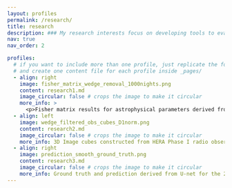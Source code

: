 ```yaml
---
layout: profiles
permalink: /research/
title: research
description: ### My research interests focus on developing tools to evaluate various statistical properties of the early universe as observed through radio telescopes, providing a window into the formation and evolution of the cosmos. I am particularly enthusiastic about using machine learning methods to extract cosmological information from intensity mapping experiments, offering a unique perspective for theoretical analysis of observational data. I am also keen on developing computationally efficient codes that enable the simulation of large data volumes within a reasonable timeframe.
nav: true
nav_order: 2

profiles:
  # if you want to include more than one profile, just replicate the following block
  # and create one content file for each profile inside _pages/
  - align: right
    image: fisher_matrix_wedge_removal_1000nights.png
    content: research1.md
    image_circular: false # crops the image to make it circular
    more_info: >
      <p>Fisher matrix results for astrophysical parameters derived from the second and third moments of mock HERA observations</p>
  - align: left
    image: wedge_filtered_obs_cubes_D1norm.png
    content: research2.md
    image_circular: false # crops the image to make it circular
    more_info: 3D Image cubes constructed from HERA Phase I radio observations
  - align: right
    image: prediction_smooth_ground_truth.png
    content: research3.md
    image_circular: false # crops the image to make it circular
    more_info: Ground truth and prediction derived from U-net for the 21 cm image
---
```

